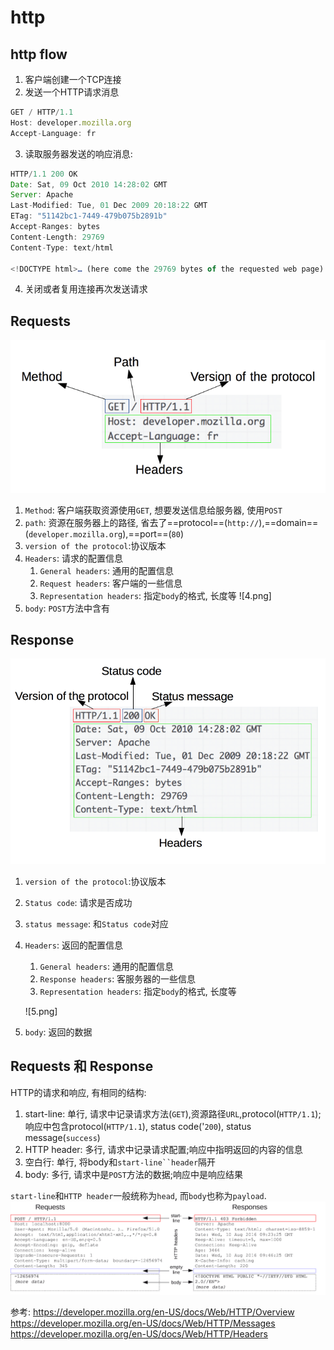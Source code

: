 # http



## http flow
1. 客户端创建一个TCP连接
2. 发送一个HTTP请求消息
```js
GET / HTTP/1.1
Host: developer.mozilla.org
Accept-Language: fr
```
3. 读取服务器发送的响应消息:
```javascript
HTTP/1.1 200 OK
Date: Sat, 09 Oct 2010 14:28:02 GMT
Server: Apache
Last-Modified: Tue, 01 Dec 2009 20:18:22 GMT
ETag: "51142bc1-7449-479b075b2891b"
Accept-Ranges: bytes
Content-Length: 29769
Content-Type: text/html

<!DOCTYPE html>… (here come the 29769 bytes of the requested web page)
```
4. 关闭或者复用连接再次发送请求


## Requests
![](./http/1.png)
1. `Method`: 客户端获取资源使用`GET`, 想要发送信息给服务器, 使用`POST`
2. `path`: 资源在服务器上的路径, 省去了==protocol==(`http://`),==domain==(`developer.mozilla.org`),==port==(`80`)
3. `version of the protocol`:协议版本
4. `Headers`: 请求的配置信息
   1. `General headers`: 通用的配置信息
   2. `Request headers`: 客户端的一些信息
   3. `Representation headers`: 指定`body`的格式, 长度等
    ![4.png]
1. `body`: `POST`方法中含有


## Response
![](./http/2.png)
1. `version of the protocol`:协议版本
2. `Status code`: 请求是否成功
3. `status message`: 和`Status code`对应
4. `Headers`: 返回的配置信息
   1. `General headers`: 通用的配置信息
   2. `Response headers`: 客服务器的一些信息
   3. `Representation headers`: 指定`body`的格式, 长度等
   
    ![5.png]
5. `body`: 返回的数据



## Requests 和 Response
HTTP的请求和响应, 有相同的结构:
1. start-line: 单行, 请求中记录请求方法(`GET`),资源路径`URL`,protocol(`HTTP/1.1`);响应中包含protocol(`HTTP/1.1`), status code('`200`), status message(`success`)
2. HTTP header: 多行, 请求中记录请求配置;响应中指明返回的内容的信息
3. 空白行: 单行, 将body和`start-line``header`隔开
4. body: 多行, 请求中是`POST`方法的数据;响应中是响应结果

`start-line`和`HTTP header`一般统称为`head`, 而`body`也称为`payload`.
![](./http/3.png)










参考:
https://developer.mozilla.org/en-US/docs/Web/HTTP/Overview
https://developer.mozilla.org/en-US/docs/Web/HTTP/Messages
https://developer.mozilla.org/en-US/docs/Web/HTTP/Headers